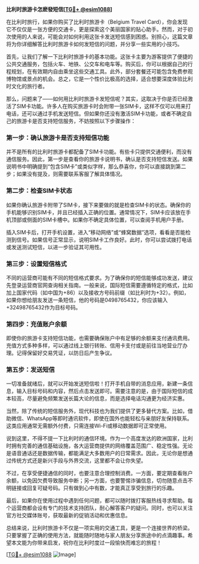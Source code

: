 **比利时旅游卡怎麽發短信[[TG💪+ @esim1088](https://t.me/s/esim1088)]**

在比利时旅行，如果你购买了比利时旅游卡（Belgium Travel Card），你会发现它不仅仅是一张方便的交通卡，更是探索这个美丽国家的贴心助手。然而，对于初次使用的人来说，可能会对如何利用这张卡发送短信感到困惑。别担心，这篇文章将为你详细解答比利时旅游卡如何发短信的问题，并分享一些实用的小技巧。

首先，让我们了解一下比利时旅游卡的基本功能。这张卡主要为游客提供了便捷的公共交通服务，包括火车、地铁、公交车和电车等。购买后，你可以根据自己的行程规划，在有效期内自由乘坐这些交通工具。此外，部分套餐还可能包含免费参观博物馆或景点的机会。总之，它是一个性价比极高的选择，适合想要深度体验比利时文化的旅行者。

那么，问题来了——如何用比利时旅游卡发短信呢？其实，这取决于你是否已经激活了SIM卡功能。许多人在购买旅游卡时会附带一张SIM卡，这样不仅可以用来打电话，还可以通过手机发送短信。但如果你还没有激活SIM卡功能，或者不确定自己的旅游卡是否支持短信服务，不妨按照以下步骤操作：

### 第一步：确认旅游卡是否支持短信功能

并不是所有的比利时旅游卡都配备了SIM卡功能。有些卡只提供交通便利，而没有通信服务。因此，第一步是查看你的旅游卡说明书，确认是否支持短信发送。如果说明书中明确提到“包含SIM卡”或类似字样，那么恭喜你，你可以直接跳到第二步；如果没有提及，则需要联系客服了解具体情况。

### 第二步：检查SIM卡状态

如果你确认旅游卡附带了SIM卡，接下来要做的就是检查SIM卡的状态。确保你的手机能够识别SIM卡，并且已经插入正确的位置。通常情况下，SIM卡应该放在手机顶部或侧面的SIM卡槽中。如果你不确定具体位置，可以查阅手机用户手册。

插入SIM卡后，打开手机设置，进入“移动网络”或“蜂窝数据”选项，看看是否能检测到信号。如果信号正常显示，说明SIM卡工作良好。此时，你可以尝试拨打电话或发送测试短信，以进一步验证其可用性。

### 第三步：设置短信格式

不同的运营商可能有不同的短信格式要求。为了确保你的短信能够成功发送，建议先登录运营商官网查询相关指南。一般来说，国际短信需要遵循特定的格式，比如加上国家代码（如中国为+86）以及接收方号码前缀（如比利时为+32）。例如，如果你想给朋友发送一条短信，他的号码是0498765432，你应该输入+32498765432作为目标号码。

### 第四步：充值账户余额

即使你的旅游卡支持短信功能，也需要确保账户中有足够的余额来支付通讯费用。充值方式多种多样，可以通过线上银行转账、信用卡支付或是前往当地营业厅办理。记得保留好交易凭证，以防日后产生争议。

### 第五步：发送短信

一切准备就绪后，就可以开始发送短信啦！打开手机自带的消息应用，新建一条信息，输入目标号码和内容，然后点击发送即可。需要注意的是，由于国际短信的成本较高，尽量避免频繁发送长篇大论的信息，而是选择电话沟通更为经济实惠。

当然，除了传统的短信服务外，现代科技也为我们提供了更多替代方案。比如，借助微信、WhatsApp等即时通讯软件，即使在国外也能轻松与亲朋好友保持联系。这类应用通常无需额外付费，只需连接Wi-Fi或移动数据即可正常使用。

说到这里，不得不提一下比利时的通信环境。作为一个高度发达的欧洲国家，比利时拥有完善的通信基础设施，各大运营商提供的网络覆盖范围广、稳定性强。无论是语音通话还是数据传输，都能满足大多数用户的日常需求。因此，无论你是想通过传统方式还是新兴手段与外界交流，这里都不会让你失望。

不过，在享受便捷通信的同时，也要注意合理控制消费。一方面，要定期查看账户余额，以免因欠费导致服务中断；另一方面，也要警惕诈骗信息，切勿随意点击不明链接或回复可疑号码。只有做到心中有数，才能真正享受到旅行的乐趣。

最后，如果你在使用过程中遇到任何问题，都可以随时拨打客服热线寻求帮助。每个运营商都会设有专门的技术支持团队，耐心解答客户的疑问。同时，也可以关注官方社交媒体账号，获取最新的促销活动和优惠信息。

总结来说，比利时旅游卡不仅是一项实用的交通工具，更是一个连接世界的桥梁。只要掌握了正确的使用方法，就能随时随地与家人朋友分享旅途中的点滴趣事。希望本文能为你带来启发，祝你在比利时度过一段愉快而难忘的旅程！

[[TG💪+ @esim1088](https://t.me/s/esim1088) ![Image](https://i.postimg.cc/4NQfJmqS/Snipaste-2025-05-13-00-14-12.png)]